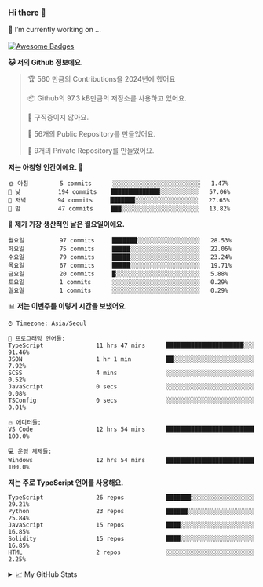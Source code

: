 ### Hi there 👋 
🔭 I’m currently working on ... </br></br>
[![Awesome Badges](https://img.shields.io/badge/Introduce-EN-green.svg)](https://github.com/tlatkdgus1/tlatkdgus1/blob/main/README.md.en)

<!--START_SECTION:waka-->
**🐱 저의 Github 정보에요.** 

> 🏆 560 만큼의 Contributions을 2024년에 했어요
 > 
> 📦 Github의 97.3 kB만큼의 저장소를 사용하고 있어요. 
 > 
> 🚫 구직중이지 않아요.
 > 
> 📜 56개의 Public Repository를 만들었어요. 
 > 
> 🔑 9개의 Private Repository를 만들었어요.  

**저는 아침형 인간이에요. 🐤** 

```text
🌞 아침         5 commits      ░░░░░░░░░░░░░░░░░░░░░░░░░   1.47% 
🌆 낮　         194 commits    ██████████████░░░░░░░░░░░   57.06% 
🌃 저녁         94 commits     ███████░░░░░░░░░░░░░░░░░░   27.65% 
🌙 밤　         47 commits     ███░░░░░░░░░░░░░░░░░░░░░░   13.82%

```
📅 **제가 가장 생산적인 날은 월요일이에요.** 

```text
월요일          97 commits     ███████░░░░░░░░░░░░░░░░░░   28.53% 
화요일          75 commits     █████░░░░░░░░░░░░░░░░░░░░   22.06% 
수요일          79 commits     █████░░░░░░░░░░░░░░░░░░░░   23.24% 
목요일          67 commits     █████░░░░░░░░░░░░░░░░░░░░   19.71% 
금요일          20 commits     █░░░░░░░░░░░░░░░░░░░░░░░░   5.88% 
토요일          1 commits      ░░░░░░░░░░░░░░░░░░░░░░░░░   0.29% 
일요일          1 commits      ░░░░░░░░░░░░░░░░░░░░░░░░░   0.29%

```


📊 **저는 이번주를 이렇게 시간을 보냈어요.** 

```text
⌚︎ Timezone: Asia/Seoul

💬 프로그래밍 언어들: 
TypeScript               11 hrs 47 mins      ██████████████████████░░░   91.46% 
JSON                     1 hr 1 min          ██░░░░░░░░░░░░░░░░░░░░░░░   7.92% 
SCSS                     4 mins              ░░░░░░░░░░░░░░░░░░░░░░░░░   0.52% 
JavaScript               0 secs              ░░░░░░░░░░░░░░░░░░░░░░░░░   0.08% 
TSConfig                 0 secs              ░░░░░░░░░░░░░░░░░░░░░░░░░   0.01%

🔥 에디터들: 
VS Code                  12 hrs 54 mins      █████████████████████████   100.0%

💻 운영 체제들: 
Windows                  12 hrs 54 mins      █████████████████████████   100.0%

```

**저는 주로 TypeScript 언어를 사용해요.** 

```text
TypeScript               26 repos            ███████░░░░░░░░░░░░░░░░░░   29.21% 
Python                   23 repos            ██████░░░░░░░░░░░░░░░░░░░   25.84% 
JavaScript               15 repos            ████░░░░░░░░░░░░░░░░░░░░░   16.85% 
Solidity                 15 repos            ████░░░░░░░░░░░░░░░░░░░░░   16.85% 
HTML                     2 repos             ░░░░░░░░░░░░░░░░░░░░░░░░░   2.25%

```



<!--END_SECTION:waka-->

<details>
<summary>📈 My GitHub Stats</summary>
<p align="center"> <img src="https://github-readme-stats.vercel.app/api?username=tlatkdgus1&show_icons=true" alt="tlatkdgus1" />
</details>
